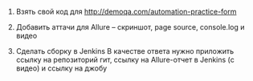 1. Взять свой код для http://demoqa.com/automation-practice-form

2. Добавить аттачи для Allure – скриншот, page source, console.log и видео

3. Cделать сборку в Jenkins
   В качестве ответа нужно приложить ссылку на репозиторий гит, ссылку на Allure-отчет в Jenkins (с видео) и ссылку на джобу